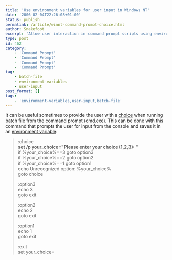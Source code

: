 ```yaml
---
title: 'Use environment variables for user input in Windows NT'
date: '2006-02-04T22:26:08+01:00'
status: publish
permalink: /article/winnt-command-prompt-choice.html
author: Snakefoot
excerpt: 'Allow user interaction in command prompt scripts using environment variables.'
type: post
id: 462
category:
    - 'Command Prompt'
    - 'Command Prompt'
    - 'Command Prompt'
    - 'Command Prompt'
tag:
    - batch-file
    - environment-variables
    - user-input
post_format: []
tags:
    - 'environment-variables,user-input,batch-file'
---
```

It can be useful sometimes to provide the user with a [choice](/article/choice-user-input.html) when running batch file from the command prompt (cmd.exe). This can be done with this command that prompts the user for input from the console and saves it in an [environment variable](/article/winnt-environment-variables.html):

> :choice  
> **set /p your\_choice="Please enter your choice (1,2,3): "**  
>  if %your\_choice%==3 goto option3  
>  if %your\_choice%==2 goto option2  
>  if %your\_choice%==1 goto option1  
>  echo Unrecognized option: %your\_choice%  
>  goto choice  
>   
>  :option3  
>  echo 3  
>  goto exit  
>   
>  :option2  
>  echo 2  
>  goto exit  
>   
>  :option1  
>  echo 1  
>  goto exit  
>   
>  :exit  
>  set your\_choice=